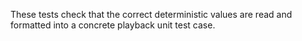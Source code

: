 These tests check that the correct deterministic values are read and formatted into a concrete playback unit test case.
